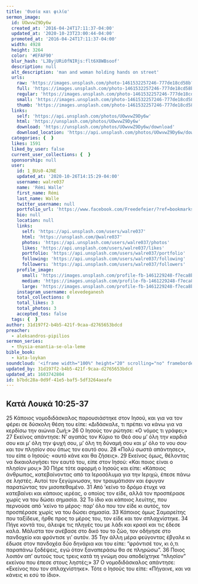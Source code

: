 ```yaml
---
title: 'Θυσία και φιλία'
sermon_image:
  id: UOwvwZ9Dy6w
  created_at: '2016-04-24T17:11:37-04:00'
  updated_at: '2020-10-23T23:00:44-04:00'
  promoted_at: '2016-04-24T17:11:37-04:00'
  width: 4928
  height: 3264
  color: '#EFAF90'
  blur_hash: 'LJByjURi0fNIRjs:flt6X8WBsoof'
  description: null
  alt_description: 'man and woman holding hands on street'
  urls:
    raw: 'https://images.unsplash.com/photo-1461532257246-777de18cd58b?ixlib=rb-1.2.1&ixid=eyJhcHBfaWQiOjE2Mzc0OX0'
    full: 'https://images.unsplash.com/photo-1461532257246-777de18cd58b?ixlib=rb-1.2.1&q=85&fm=jpg&crop=entropy&cs=srgb&ixid=eyJhcHBfaWQiOjE2Mzc0OX0'
    regular: 'https://images.unsplash.com/photo-1461532257246-777de18cd58b?ixlib=rb-1.2.1&q=80&fm=jpg&crop=entropy&cs=tinysrgb&w=1080&fit=max&ixid=eyJhcHBfaWQiOjE2Mzc0OX0'
    small: 'https://images.unsplash.com/photo-1461532257246-777de18cd58b?ixlib=rb-1.2.1&q=80&fm=jpg&crop=entropy&cs=tinysrgb&w=400&fit=max&ixid=eyJhcHBfaWQiOjE2Mzc0OX0'
    thumb: 'https://images.unsplash.com/photo-1461532257246-777de18cd58b?ixlib=rb-1.2.1&q=80&fm=jpg&crop=entropy&cs=tinysrgb&w=200&fit=max&ixid=eyJhcHBfaWQiOjE2Mzc0OX0'
  links:
    self: 'https://api.unsplash.com/photos/UOwvwZ9Dy6w'
    html: 'https://unsplash.com/photos/UOwvwZ9Dy6w'
    download: 'https://unsplash.com/photos/UOwvwZ9Dy6w/download'
    download_location: 'https://api.unsplash.com/photos/UOwvwZ9Dy6w/download'
  categories: {  }
  likes: 1591
  liked_by_user: false
  current_user_collections: {  }
  sponsorship: null
  user:
    id: 1_BUs0-4JNE
    updated_at: '2020-10-26T14:15:29-04:00'
    username: walre037
    name: 'Rémi Walle'
    first_name: Rémi
    last_name: Walle
    twitter_username: null
    portfolio_url: 'https://www.facebook.com/Freedefeier/?ref=bookmarks'
    bio: null
    location: null
    links:
      self: 'https://api.unsplash.com/users/walre037'
      html: 'https://unsplash.com/@walre037'
      photos: 'https://api.unsplash.com/users/walre037/photos'
      likes: 'https://api.unsplash.com/users/walre037/likes'
      portfolio: 'https://api.unsplash.com/users/walre037/portfolio'
      following: 'https://api.unsplash.com/users/walre037/following'
      followers: 'https://api.unsplash.com/users/walre037/followers'
    profile_image:
      small: 'https://images.unsplash.com/profile-fb-1461229248-f7eca8bd451e.jpg?ixlib=rb-1.2.1&q=80&fm=jpg&crop=faces&cs=tinysrgb&fit=crop&h=32&w=32'
      medium: 'https://images.unsplash.com/profile-fb-1461229248-f7eca8bd451e.jpg?ixlib=rb-1.2.1&q=80&fm=jpg&crop=faces&cs=tinysrgb&fit=crop&h=64&w=64'
      large: 'https://images.unsplash.com/profile-fb-1461229248-f7eca8bd451e.jpg?ixlib=rb-1.2.1&q=80&fm=jpg&crop=faces&cs=tinysrgb&fit=crop&h=128&w=128'
    instagram_username: elevedeganesh
    total_collections: 0
    total_likes: 3
    total_photos: 3
    accepted_tos: false
  tags: {  }
author: 31d197f2-b4b5-421f-9caa-d2765653bdcd
preacher:
  - aleksandros-pipilios
sermon_series:
  - thysia-enantia-se-ola-leme
bible_book:
  - kata-loykan
soundcloud: '<iframe width="100%" height="20" scrolling="no" frameborder="no" allow="autoplay" src="https://w.soundcloud.com/player/?url=https%3A//api.soundcloud.com/tracks/704082949%3Fsecret_token%3Ds-d4vTp&color=%23ff5500&inverse=false&auto_play=false&show_user=true"></iframe><'
updated_by: 31d197f2-b4b5-421f-9caa-d2765653bdcd
updated_at: 1603742804
id: b7bdc28a-0d9f-41e5-baf5-5df3264aeafe
---
```

## Κατά Λουκά 10:25-37

25 Κάποιος νομοδιδάσκαλος παρουσιάστηκε στον Ιησού, και για να τον φέρει σε δύσκολη θέση του είπε: «Διδάσκαλε, τι πρέπει να κάνω για να κερδίσω την αιώνια ζωή;» 26 Ο Ιησούς τον ρώτησε: «Ο νόμος τι γράφει;» 27 Εκείνος απάντησε: Ν’ αγαπάς τον Κύριο το Θεό σου μ’ όλη την καρδιά σου και μ’ όλη την ψυχή σου, μ’ όλη τη δύναμή σου και μ’ όλο το νου σου· και τον πλησίον σου όπως τον εαυτό σου. 28 «Πολύ σωστά απάντησες», του είπε ο Ιησούς· «αυτό κάνε και θα ζήσεις». 29 Εκείνος όμως, θέλοντας να δικαιολογήσει τον εαυτό του, είπε στον Ιησού: «Και ποιος είναι ο πλησίον μου;»
30 Πήρε τότε αφορμή ο Ιησούς και είπε: «Κάποιος άνθρωπος, κατεβαίνοντας από τα Ιεροσόλυμα για την Ιεριχώ, έπεσε πάνω σε ληστές. Αυτοί τον ξεγύμνωσαν, τον τραυμάτισαν και έφυγαν παρατώντας τον μισοπεθαμένο. 31 Από ’κείνο το δρόμο έτυχε να κατεβαίνει και κάποιος ιερέας, ο οποίος τον είδε, αλλά τον προσπέρασε χωρίς να του δώσει σημασία. 32 Το ίδιο και κάποιος λευίτης, που περνούσε από ’κείνο το μέρος· παρ’ όλο που τον είδε κι αυτός, τον προσπέρασε χωρίς να του δώσει σημασία. 33 Κάποιος όμως Σαμαρείτης που ταξίδευε, ήρθε προς το μέρος του, τον είδε και τον σπλαχνίστηκε. 34 Πήγε κοντά του, άλειψε τις πληγές του με λάδι και κρασί και τις έδεσε καλά. Μάλιστα τον ανέβασε στο δικό του το ζώο, τον οδήγησε στο πανδοχείο και φρόντισε γι’ αυτόν. 35 Την άλλη μέρα φεύγοντας έβγαλε κι έδωσε στον πανδοχέα δύο δηνάρια και του είπε: “φρόντισέ τον, κι ό,τι παραπάνω ξοδέψεις, εγώ όταν ξαναπεράσω θα σε πληρώσω”. 36 Ποιος λοιπόν απ’ αυτούς τους τρεις κατά τη γνώμη σου αποδείχτηκε “πλησίον” εκείνου που έπεσε στους ληστές;» 37 Ο νομοδιδάσκαλος απάντησε: «Εκείνος που τον σπλαχνίστηκε». Τότε ο Ιησούς του είπε: «Πήγαινε, και να κάνεις κι εσύ το ίδιο».
